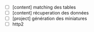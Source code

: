 - [ ] [content] matching des tables
- [ ] [content] récuperation des données
- [ ] [project] génération des miniatures
- [ ] http2